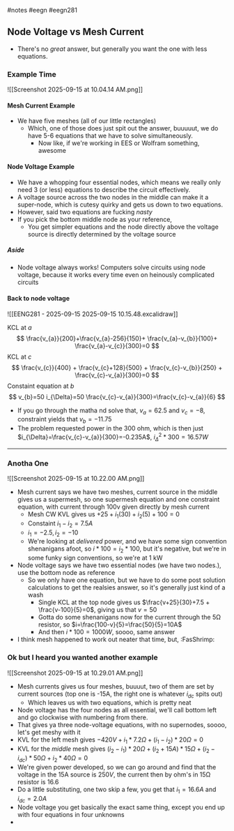 #notes #eegn  #eegn281  

## Node Voltage vs Mesh Current
- There's no *great* answer, but generally you want the one with less equations.
### Example Time
![[Screenshot 2025-09-15 at 10.04.14 AM.png]]
#### Mesh Current Example
- We have five meshes (all of our little rectangles)
	- Which, one of those does just spit out the answer, buuuuut, we do have 5-6 equations that we have to solve simultaneously.
		- Now like, if we're working in EES or Wolfram something, awesome
#### Node Voltage Example
- We have a whopping four essential nodes, which means we really only need 3 (or less) equations to describe the circuit effectively.
- A voltage source across the two nodes in the middle can make it a super-node, which is cutesy quirky and gets us down to two equations.
- However, said two equations are fucking *nasty*
- If you pick the bottom middle node as your reference, 
	- You get simpler equations and the node directly above the voltage source is directly determined by the voltage source
##### Aside
- Node voltage always works! Computers solve circuits using node voltage, because it works every time even on heinously complicated circuits
#### Back to node voltage
![[EENG281 - 2025-09-15 2025-09-15 10.15.48.excalidraw]]

KCL at $a$
$$
\frac{v_{a}}{200}+\frac{v_{a}-256}{150}+ \frac{v_{a}-v_{b}}{100}+ \frac{v_{a}-v_{c}}{300}=0
$$
KCL at $c$
$$
\frac{v_{c}}{400} + \frac{v_{c}+128}{500} + \frac{v_{c}-v_{b}}{250} + \frac{v_{c}-v_{a}}{300}=0
$$
Constaint equation at $b$
$$
v_{b}=50 i_{\Delta}=50 \frac{v_{c}-v_{a}}{300}=\frac{v_{c}-v_{a}}{6}
$$
- If you go through the matha nd solve that, $v_{a}=62.5$ and $v_{c}=-8$, constraint yields that $v_{b}=-11.75$
- The problem requested power in the 300 ohm, which is then just $i_{\Delta}=\frac{v_{c}-v_{a}}{300}=-0.235A$, $i_{\Delta}^{2}*300=16.57W$
----
### Anotha One
![[Screenshot 2025-09-15 at 10.22.00 AM.png]]
- Mesh current says we have two meshes, current source in the middle gives us a supermesh, so one supermesh equation and one constraint equation, with current through 100v given directly by mesh current
	- Mesh CW KVL gives us $+25+i_{1}(30)+i_{2}(5)+100=0$
	- Constaint $i_{1}-i_{2}=7.5A$
	- $i_{1}=-2.5,i_{2}=-10$
	- We're looking at *delivered* power, and we have some sign convention shenanigans afoot, so $i*100=i_{2}*100$, but it's negative, but we're in some funky sign conventions, so we're at 1 kW
- Node voltage says we have two essential nodes (we have two nodes.), use the bottom node as reference
	- So we only have one equation, but we have to do some post solution calculations to get the realsies answer, so it's generally just kind of a wash
		- Single KCL at the top node gives us $\frac{v+25}{30}+7.5 + \frac{v-100}{5}=0$, giving us that $v=50$
		- Gotta do some shenanigans now for the current through the 5Ω resistor, so $i=\frac{100-v}{5}=\frac{50}{5}=10A$
		- And then $i*100=1000W$, soooo, same answer
- I think mesh happened to work out neater that time, but, :FasShrimp:

### Ok but I heard you wanted another example
![[Screenshot 2025-09-15 at 10.29.01 AM.png]]
- Mesh currents gives us four meshes, buuuut, two of them are set by current sources (top one is -15A, the right one is whatever $i_{dc}$ spits out)
	- Which leaves us with two equations, which is pretty neat
- Node voltage has the four nodes as all essential, we'll call bottom left and go clockwise with numbering from there.
- That gives ya three node-voltage equations, with no supernodes, soooo, let's get meshy with it
- KVL for the left mesh gives $-420V+i_{1}*7.2\Omega + (i_{1}-i_{2})*20\Omega=0$
- KVL for the *middle* mesh gives $(i_{2}-i_{1})*20\Omega+(i_{2}+15A)*15\Omega+(i_{2}-i_{dc})*50\Omega+i_{2}*40\Omega=0$
- We're given power developed, so we can go around and find that the voltage in the 15A source is $250V$, the current then by ohm's in 15Ω resistor is $16.6$
- Do a little substituting, one two skip a few, you get that $i_{1}=16.6A$ and $i_{dc}=2.0A$
- Node voltage you get basically the exact same thing, except you end up with four equations in four unknowns
- 